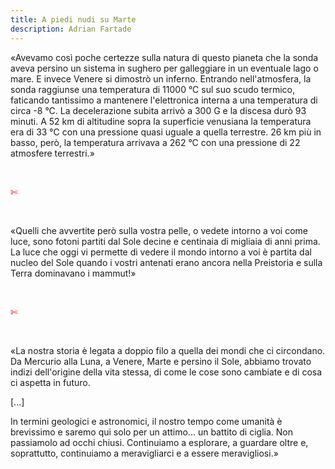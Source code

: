 ```yaml
---
title: A piedi nudi su Marte
description: Adrian Fartade
---
```

«Avevamo così poche certezze sulla natura di questo pianeta che la sonda aveva persino un sistema in sughero per galleggiare in un eventuale lago o mare. E invece Venere si dimostrò un inferno. Entrando nell'atmosfera, la sonda raggiunse una temperatura di 11000 °C sul suo scudo termico, faticando tantissimo a mantenere l'elettronica interna a una temperatura di circa -8 °C. La decelerazione subita arrivò a 300 G e la discesa durò 93 minuti. A 52 km di altitudine sopra la superficie venusiana la temperatura era di 33 °C con una pressione quasi uguale a quella terrestre. 26 km più in basso, però, la temperatura arrivava a 262 °C con una pressione di 22 atmosfere terrestri.»

&nbsp;

<span style="color:red">✄</span>

&nbsp;

«Quelli che avvertite però sulla vostra pelle, o vedete intorno a voi come luce, sono fotoni partiti dal Sole decine e centinaia di migliaia di anni prima. La luce che oggi vi permette di vedere il mondo intorno a voi è partita dal nucleo del Sole quando i vostri antenati erano ancora nella Preistoria e sulla Terra dominavano i mammut!»

&nbsp;

<span style="color:red">✄</span>

&nbsp;

«La nostra storia è legata a doppio filo a quella dei mondi che ci circondano. Da Mercurio alla Luna, a Venere, Marte e persino il Sole, abbiamo trovato indizi dell'origine della vita stessa, di come le cose sono cambiate e di cosa ci aspetta in futuro.
&nbsp;

[...]
&nbsp;

In termini geologici e astronomici, il nostro tempo come umanità è brevissimo e saremo qui solo per un attimo... un battito di ciglia. Non passiamolo ad occhi chiusi. Continuiamo a esplorare, a guardare oltre e, soprattutto, continuiamo a meravigliarci e a essere meravigliosi.»
